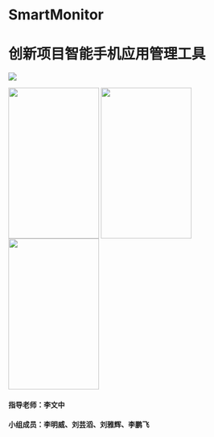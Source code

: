 # SmartMonitor
# 创新项目智能手机应用管理工具

![](./app/src/main/res/sceenshot/screenshot1.png)

<img align="center" src=“https://github.com/plorylmw/SmartMonitor/blob/master/app/src/main/res/screenshot/screenshot1.png” width="180px" height="300px" />
<img align="center" src=“https://github.com/plorylmw/SmartMonitor/blob/master/app/src/main/res/screenshot/screenshot2.png” width="180px" height="300px" />
<img align="center" src=“https://github.com/plorylmw/SmartMonitor/blob/master/app/src/main/res/screenshot/screenshot3.png” width="180px" height="300px" />

#### 指导老师：李文中
#### 小组成员：李明威、刘芸滔、刘雅辉、李鹏飞
